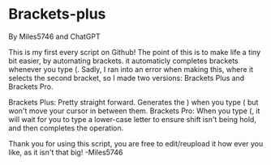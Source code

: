 # Brackets-plus
By Miles5746 and ChatGPT

This is my first every script on Github! The point of this is to make life a tiny bit easier, by automating brackets. it automaticly completes brackets whenever you type (. Sadly, I ran into
an error when making this, where it selects the second bracket, so I made two versions: Brackets Plus and Brackets Pro. 

Brackets Plus: Pretty straight forward. Generates the ) when you type ( but won't move your cursor in between them.
Brackets Pro: When you type (, it will wait for you to type a lower-case letter to ensure shift isn't being hold, and then completes the operation.

Thank you for using this script, you are free to edit/reupload it how ever you like, as it isn't that big!
-Miles5746
